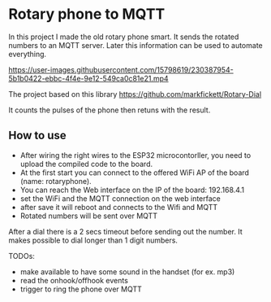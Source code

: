 # Rotary phone to MQTT

In this project I made the old rotary phone smart. It sends the rotated numbers to an MQTT server. Later this information can be used to automate everything.

https://user-images.githubusercontent.com/15798619/230387954-5b1b0422-ebbc-4f4e-9e12-549ca0c81e21.mp4


The project based on this library
https://github.com/markfickett/Rotary-Dial

It counts the pulses of the phone then retuns with the result.

## How to use

- After wiring the right wires to the ESP32 microcontorller, you need to upload the compiled code to the board.
- At the first start you can connect to the offered WiFi AP of the board (name: rotaryphone).
- You can reach the Web interface on the IP of the board: 192.168.4.1
- set the WiFi and the MQTT connection on the web interface
- after save it will reboot and connects to the Wifi and MQTT
- Rotated numbers will be sent over MQTT

After a dial there is a 2 secs timeout before sending out the number. It makes possible to dial longer than 1 digit numbers.

TODOs:
- make available to have some sound in the handset (for ex. mp3)
- read the onhook/offhook events
- trigger to ring the phone over MQTT

